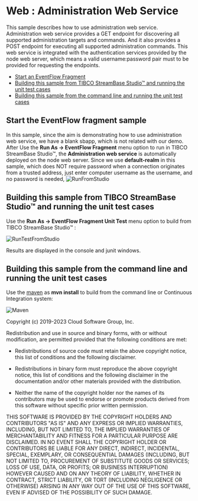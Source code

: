 # Web : Administration Web Service

This sample describes how to use administration web service. Administration web service provides a GET 
endpoint for discovering all supported administration targets and commands. And it also provides a POST
endpoint for executing all supported administration commands. This web service is integrated with the 
authentication services provided by the node web server, which means a valid username:password pair 
must to be provided for requesting the endpoints.

* [Start an EventFlow Fragment](#start-eventflow-fragment)
* [Building this sample from TIBCO StreamBase Studio&trade; and running the unit test cases](#building-this-sample-from-tibco-streambase-studio-trade-and-running-the-unit-test-cases)
* [Building this sample from the command line and running the unit test cases](#building-this-sample-from-the-command-line-and-running-the-unit-test-cases)

<a name="start-eventflow-fragment"></a>

## Start the EventFlow fragment sample

In this sample, since the aim is demonstrating how to use administration web service, we have a blank sbapp, 
which is not related with our demo. After Use the **Run As -> EventFlow Fragment** menu option to run in TIBCO StreamBase Studio&trade;, 
the **Administration web service** is automatically deployed on the node web server.
Since we use **default-realm** in this sample, which does NOT require password when a connection originates from a trusted address, 
just enter computer username as the username, and no password is needed,
![RunFromStudio](images/studio.gif)

<a name="building-this-sample-from-tibco-streambase-studio-trade-and-running-the-unit-test-cases"></a>

## Building this sample from TIBCO StreamBase Studio&trade; and running the unit test cases

Use the **Run As -> EventFlow Fragment Unit Test** menu option to build from TIBCO StreamBase Studio&trade; :

![RunTestFromStudio](images/studiounit.gif)

Results are displayed in the console and junit windows.

<a name="building-this-sample-from-the-command-line-and-running-the-unit-test-cases"></a>

## Building this sample from the command line and running the unit test cases

Use the [maven](https://maven.apache.org) as **mvn install** to build from the command line or Continuous Integration system:

![Maven](images/maven.gif)


Copyright (c) 2019-2023 Cloud Software Group, Inc.

Redistribution and use in source and binary forms, with or without
modification, are permitted provided that the following conditions are met:

* Redistributions of source code must retain the above copyright notice, this
  list of conditions and the following disclaimer.

* Redistributions in binary form must reproduce the above copyright notice,
  this list of conditions and the following disclaimer in the documentation
  and/or other materials provided with the distribution.

* Neither the name of the copyright holder nor the names of its
  contributors may be used to endorse or promote products derived from
  this software without specific prior written permission.

THIS SOFTWARE IS PROVIDED BY THE COPYRIGHT HOLDERS AND CONTRIBUTORS "AS IS"
AND ANY EXPRESS OR IMPLIED WARRANTIES, INCLUDING, BUT NOT LIMITED TO, THE
IMPLIED WARRANTIES OF MERCHANTABILITY AND FITNESS FOR A PARTICULAR PURPOSE ARE
DISCLAIMED. IN NO EVENT SHALL THE COPYRIGHT HOLDER OR CONTRIBUTORS BE LIABLE
FOR ANY DIRECT, INDIRECT, INCIDENTAL, SPECIAL, EXEMPLARY, OR CONSEQUENTIAL
DAMAGES (INCLUDING, BUT NOT LIMITED TO, PROCUREMENT OF SUBSTITUTE GOODS OR
SERVICES; LOSS OF USE, DATA, OR PROFITS; OR BUSINESS INTERRUPTION) HOWEVER
CAUSED AND ON ANY THEORY OF LIABILITY, WHETHER IN CONTRACT, STRICT LIABILITY,
OR TORT (INCLUDING NEGLIGENCE OR OTHERWISE) ARISING IN ANY WAY OUT OF THE USE
OF THIS SOFTWARE, EVEN IF ADVISED OF THE POSSIBILITY OF SUCH DAMAGE.
